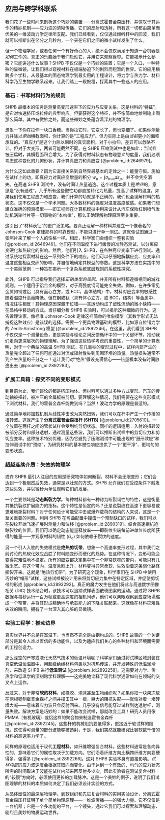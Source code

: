 ## 应用与跨学科联系

我们花了一些时间来剖析这个巧妙的装置——分离式霍普金森压杆，并惊叹于其运作的精妙机制——应力波的清晰传播、它们的反射和透射，所有这一切都由简单而优美的一维波动力学定律所支配。我们已经看到，仅仅通过倾听杆中的回波，我们就可以推断出在亿分之几秒内，一个夹在它们之间的微小试样发生了什么。

但一个物理学家，或者任何一个有好奇心的人，绝不会仅仅满足于知道一台机器是*如何*工作的。真正的乐趣始于我们启动它，并用它来观察世界。它能揭示什么秘密？它能讲述什么故事？SHPB 不仅仅是一个巧妙的装置；它是一个入口，一种特殊的显微镜，让我们得以窥视材料在极端胁迫下的剧烈而短暂的世界。它的应用横跨多个学科，从最基本的固态物理学到最实用的工程设计，将力学与热力学、材料科学乃至生物学联系起来。让我们踏上一段旅程，探索其中一些迷人的应用。

### 基石：书写材料行为的规则

SHPB 最根本的任务是测量高变形速率下的应力与应变关系。这是材料的“特征”，是它对快速挤压或拉伸的典型响应。但要获得这个特征，并不像简单地绘制输出图那么简单。其中有微妙之处，而这些微妙之处蕴含着深刻的物理学。

想象一下你在拉伸一块口香糖。当你拉它时，它变长了，但也变细了。如果你测量力并除以*原始*横截面积，你计算的是“工程应力”。但力实际上是由*当前*更小的面积承载的。“真应力”是这个力除以瞬时的真实面积。对于小拉伸，差异可以忽略不计。但对于大变形，两者可能截然不同。在 SHPB 压缩测试中也是如此：当试样被压扁时，其横截面积会增大。为了获得对材料状态有物理意义的度量，我们必须考虑这种变化的几何形状，并计算真应力和真应变 [@problem_id:2646979]。

为什么这如此重要？因为它直接关系到自然界最基本的定律之一：能量守恒。施加在试样上的功，即真应力对真应变增量的积分 $w_p = \int \sigma_{\text{true}} d\varepsilon_{p}$，并不会凭空消失。在高速 SHPB 测试中，没有时间让热量逃逸。这个过程本质上是*绝热*的，意思是“没有通过”。几乎所有这些塑性功都直接转化为热量，提高了试样的温度。如果我们使用工程应力和应变，我们计算的功就是不正确的，我们也会误解材料的热状态。这不仅仅是一个学术问题。大多数材料的强度对温度高度敏感。如果我们想建立准确的预测模型——即工程师在计算机模拟中用来设计从汽车保险杠到喷气发动机涡轮叶片等一切事物的“本构律”，那么正确理解物理原理至关重要。

这引出了“材料表征”的更广泛策略。要真正理解一种材料并建立一个像著名的 Johnson-Cook 定律那样的可靠模型，不能只进行单一测试。这就像试图通过一张照片来了解一个人的性格一样。相反，科学家们会组织一整套实验 [@problem_id:2646949]。他们在不同温度下进行缓慢的准静态测试，以分离应变硬化和热软化的影响。然后，他们引入 SHPB，在各种高应变率下进行测试。通过系统地探索材料在这一系列条件下的响应，他们可以仔细地解耦应变、应变率和温度这些相互交织的影响，并自信地确定其模型的参数。这是科学方法在实践中的一个美丽范例：一种旨在揭示一个复杂系统底层规则的系统性探究。

此外，SHPB 可以指导我们选择*正确类型的规则*。并非所有材料都遵循相同的游戏规则。一个适用于铝合金的模型，对于高强度钢可能完全失效。例如，在许多常见金属如铜或铝（具有面心立方，或 FCC，晶体结构）中，材料对应变率的敏感性随着温度升高而降低。但在钢或钛（具有体心立方，或 BCC，结构）等金属中，情况往往相反！其物理原因深藏于位错——其运动构成了塑性流动的微小缺陷——在晶格中移动的方式。当仔细分析 SHPB 实验时，可以揭示这种细微的行为。这告诉理论家，像标准 Johnson-Cook 定律这样简单的唯象模型（其数学形式无法捕捉这种效应）是错误的选择。需要一个更具物理基础的模型，比如源自位错力学的 Zerilli-Armstrong 模型 [@problem_id:2892246]。在这里，我们看到 SHPB 不仅仅是一个测量设备，更是实验与理论之间反馈循环中的一个关键环节，推动我们走向更深层次的物理理解。为了强调这些热学考虑的重要性，一个简单的计算表明，对于一个典型的高温 SHPB 测试，在几毫秒的变形过程中，试样内部产生的热量完全超过了任何可能通过对流或辐射散失到周围环境的热量。热量损失通常不到产生热量的千分之一！这让我们对“绝热”假设充满信心——热量根本没有时间散逸出去 [@problem_id:2892283]。

### 扩展工具箱：探究不同的变形模式

到目前为止，我们谈论的都是挤压物体。但材料可以通过多种方式变形。汽车的传动轴被扭转，被冲压的金属板被剪切。要理解这些情况，我们需要在这些变形模式下测试材料。我们的霍普金森杆能做到吗？当然！波动力学的原理是普适的。

通过简单地将加载机制从线性冲击改为突然扭转，我们可以在杆中产生一个传播的扭转波。这就产生了**分离式霍普金森扭杆 (SHTB)** [@problem_id:2705610]。一个放置在两杆之间的管状试样会受到纯剪切状态。同样的逻辑适用：入射的扭转波被部分反射和部分透射，通过测量这些波，我们可以推断出试样中的剪切应力和剪切应变率。这种技术特别优雅，因为它避免了压缩测试中可能出现的“鼓形效应”和拉伸测试中的“颈缩”，为研究材料的基本塑性响应提供了一个“更干净”、更均匀的变形状态。

### 超越连续介质：失效的物理学

或许 SHPB 最引人注目的应用是研究物体如何断裂。材料不会无限变形；它们会达到一个极限然后失效，通常是以壮观的方式。SHPB 允许我们在受控条件下触发这些失效，并以微秒为单位观察它们的发展。

一个主要领域是**动态断裂力学**。每种材料都有一种称为断裂韧性的特性，这是衡量其抵抗裂纹扩展能力的指标。这个特性是恒定的吗？还是说裂纹在高速下更容易或更难地撕裂材料？对于任何设计可能受冲击或爆炸载荷的结构的人来说，这是一个至关重要的问题。利用 SHPB 在弯曲配置中撞击一个预制缺口的试样，我们可以在裂纹开始飞速扩展时测量力和位移 [@problem_id:2890319]。结合高速相机追踪裂纹的位置，我们可以确定动态能量释放率——即裂纹尖端每前进单位长度所获得的能量——并观察材料的韧性 ($G_c$) 如何依赖于裂纹的速度。

另一个引人入胜的失效模式是**绝热剪切带**。想象一个高速率变形过程，其中我们之前讨论的热软化效应战胜了材料随变形而硬化的趋势。在这种情况下，变形可能会变得灾难性地不稳定。所有的应变都决定集中在一个非常狭窄的带内，可能只有几微米宽。在这个带内，温度急剧上升，材料变得异常柔软，失效沿着这条弱化路径撕裂开来。这就是“绝热剪切带”。为了研究这个现象，科学家们在 SHPB 中使用巧妙的“帽形”试样，这些试样被设计用来将剪切应力集中在特定区域，并促使剪切带的形成 [@problem_id:2892292]。真正的魔力发生在他们将此与高速数字图像相关 (DIC) 技术结合时，该技术可以追踪试样表面散斑图案的运动。通过将 SHPB 数据与每秒运行一百万帧或更高速度的相机同步，他们可以亲眼观察到应变场塌缩成一个窄带，并将其形成精确地与承载能力的下降关联起来。这就像在材料灾难性失效的瞬间，拥有了一台深入其心脏的显微镜。

### 实验工程学：推动边界

真实世界并不总是在室温下，也当然不完全是由钢构成的。SHPB 故事的一个关键部分是其令人难以置信的多功能性，以及为适应我们关心的各种材料和环境而需要的工程创造力。

那么深空的严寒或液化天然气技术的低温环境呢？科学家们通过将试样区域封装在真空低温恒温器中，用超级绝缘材料包裹以对抗热传递，并开发特殊的低温润滑剂，来改造 SHPB 进行**低温测试** [@problem_id:2892258]。这需要对力学、传热学和低温学的深刻跨学科理解——这完美地诠释了现代科学通常如何在领域的交叉点上运作。

反过来，对于非常**软的材料**，如橡胶、泡沫甚至生物组织呢？如果你把一块果冻放在两根钢制霍普金森杆之间并撞击其中一根，巨大的阻抗失配——就像对着一堵砖墙大喊——意味着应力波只会反射回来。几乎没有信号能穿过试样到达透射杆，测量失败。解决方案是巧妙的：如果不能改变试样，那就改变工具！研究人员用像 PMMA（有机玻璃）或铝这样的聚合物来制造霍普金森杆 [@problem_id:2892245]。这些杆的机械阻抗要低得多，更接近于软试样的阻抗。这使得可测量的部分波能够被透射，于是，我们突然就能研究比钢软数千倍的材料的高速率力学了。

同样的原理也适用于现代**工程材料**，如纤维增强复合材料。这些材料通常是各向异性的，意味着它们的属性取决于加载方向。它们沿着纤维方向比横跨纤维方向要硬得多、强得多 [@problem_id:2892266]。这对 SHPB 实验本身有直接影响。*试样内部*的应力波速度会根据其取向而变化。由于达到一个有效的、均匀的应力状态所需的时间取决于波能在试样内部来回反射多少次，因此实验者在测试复合材料的“较慢”方向时，必须使用更长的加载脉冲。这是一个美妙的例子，说明了我们试图理解的材料的本质如何决定了我们必须设计实验的方式。

从晶体塑性的最深层物理学，到软组织和先进复合材料的实用实验设计，分离式霍普金森压杆证明了单个简单物理原理——一维波传播——的强大力量。它不仅仅是一台机器；它是一个多功能的平台，一个镜头，通过它我们可以探索和理解动态、剧烈且美妙的物质运动世界。